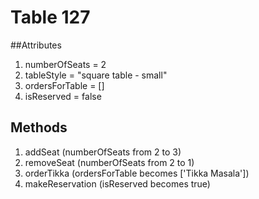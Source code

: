 # Table 127

##Attributes

1. numberOfSeats = 2
1. tableStyle = "square table - small"
1. ordersForTable = []
1. isReserved = false

## Methods

1. addSeat (numberOfSeats from 2 to 3)
2. removeSeat (numberOfSeats from 2 to 1)
3. orderTikka (ordersForTable becomes ['Tikka Masala'])
4. makeReservation (isReserved becomes true)
